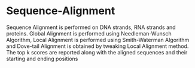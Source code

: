 # Sequence-Alignment

Sequence Alignment is performed on DNA strands, RNA strands and proteins. 
Global Alignment is performed using Needleman-Wunsch Algorithm, Local Alignment is performed using Smith-Waterman Algorithm and 
Dove-tail Alignment is obtained by tweaking Local Alignment method. The top k scores are reported along with the aligned sequences and their starting and ending positions
